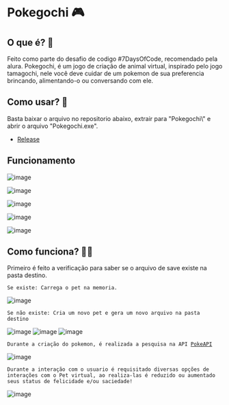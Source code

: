 # Pokegochi 🎮

## O que é? 🤔

Feito como parte do desafio de codigo #7DaysOfCode, recomendado pela alura. 
Pokegochi, é um jogo de criação de animal virtual, inspirado pelo jogo tamagochi, nele você deve cuidar de um pokemon de sua preferencia brincando, alimentando-o ou conversando com ele.

## Como usar? 🎲

<p>Basta baixar o arquivo no repositorio abaixo, extrair para "Pokegochi\" e abrir o arquivo "Pokegochi.exe".</p>

- [Release](https://github.com/MauroSLopes/PokeGochi/releases/tag/V1)

## Funcionamento 

![image](https://github.com/user-attachments/assets/9678463c-1def-41a8-bb25-c1ba07373f05)

![image](https://github.com/user-attachments/assets/0a164b20-2d7d-4101-943f-881838cd2fe5)

![image](https://github.com/user-attachments/assets/3f9ee89c-2072-44cc-b364-5701ed59abcd)

![image](https://github.com/user-attachments/assets/e746f609-8ccb-485a-af7d-15cd500059e2)

![image](https://github.com/user-attachments/assets/ffcfd5b5-1617-4516-8fa2-ac67e2b5ae2a)

## Como funciona? 👨‍💻

Primeiro é feito a verificação para saber se o arquivo de save existe na pasta destino.
<p><code>Se existe: Carrega o pet na memoria.</code></p>

![image](https://github.com/user-attachments/assets/9072d3e2-9cff-41e3-abde-e0360e6f7254)

<p><code>Se não existe: Cria um novo pet e gera um novo arquivo na pasta destino</code></p>

![image](https://github.com/user-attachments/assets/25ce0a01-077a-4418-80ca-18a30f9d0cdc)
![image](https://github.com/user-attachments/assets/bc27a0c1-5681-4907-aac1-66c2c6cdb69e)
![image](https://github.com/user-attachments/assets/e1241c1a-c757-47d3-9590-36fa08f1b37b)

<p><code>Durante a criação do pokemon, é realizada a pesquisa na API <a href="https://pokeapi.co">PokeAPI</a> </code></p>

![image](https://github.com/user-attachments/assets/f6691da1-ad64-4ef2-a53e-606c6a65bf1e)

<p><code>Durante a interação com o usuario é requisitado diversas opções de interações com o Pet virtual, ao realiza-las é reduzido ou aumentado seus status de felicidade e/ou saciedade!</code></p>

![image](https://github.com/user-attachments/assets/5b20517b-3f2e-4709-87ce-2966515f9c59)



